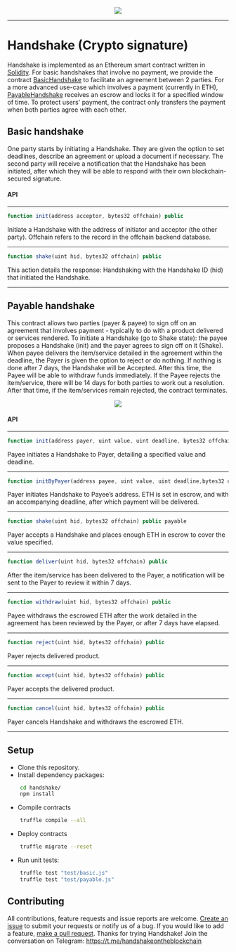 <p align="center">
  <img src="https://raw.githubusercontent.com/autonomousdotai/handshake-protocal/master/logo.png">
</p>

-----------------

# Handshake (Crypto signature)

Handshake is implemented as an Ethereum smart contract written in [Solidity](https://github.com/ethereum/solidity).
For basic handshakes that involve no payment, we provide the contract [BasicHandshake](contracts/BasicHandshake.sol) to facilitate an agreement between 2 parties.
For a more advanced use-case which involves a payment (currently in ETH), [PayableHandshake](contracts/PayableHandshake.sol) receives an escrow and locks it for a specified window of time. To protect users' payment, the contract only transfers the payment when both parties agree with each other.

## Basic handshake

One party starts by initiating a Handshake. They are given the option to set deadlines, describe an agreement or upload a document if necessary. The second party will receive a notification that the Handshake has been initiated, after which they will be able to respond with their own blockchain-secured signature.

#### API

---
```javascript
function init(address acceptor, bytes32 offchain) public
```

Initiate a Handshake with the address of initiator and acceptor (the other party).
Offchain refers to the record in the offchain backend database.

---
```javascript
function shake(uint hid, bytes32 offchain) public
```

This action details the response: Handshaking with the Handshake ID (hid) that initiated the Handshake.

---
## Payable handshake

This contract allows two parties (payer & payee) to sign off on an agreement that involves payment - typically to do with a product delivered or services rendered.
To initiate a Handshake (go to Shake state): the payee proposes a Handshake (init) and the payer agrees to sign off on it (Shake).
When payee delivers the item/service detailed in the agreement within the deadline, the Payer is given the option to reject or do nothing.
If nothing is done after 7 days, the Handshake will be Accepted.
After this time, the Payee will be able to withdraw funds immediately.
If the Payee rejects the item/service, there will be 14 days for both parties to work out a resolution.
After that time, if the item/services remain rejected, the contract terminates.

<p align="center">
  <img src="https://raw.githubusercontent.com/autonomousdotai/handshake-protocal/master/flow.png">
</p>

#### API

---
```javascript
function init(address payer, uint value, uint deadline, bytes32 offchain) public
```
Payee initiates a Handshake to Payer, detailing a specified value and deadline.

---
```javascript
function initByPayer(address payee, uint value, uint deadline,bytes32 offchain) public payable
```
Payer initiates Handshake to Payee’s address.
ETH is set in escrow, and with an accompanying deadline, after which payment will be delivered.

---
```javascript
function shake(uint hid, bytes32 offchain) public payable
```
Payer accepts a Handshake and places enough ETH in escrow to cover the value specified.

---
```javascript
function deliver(uint hid, bytes32 offchain) public
```
After the item/service has been delivered to the Payer, a notification will be sent to the Payer to review it within 7 days.

---
```javascript
function withdraw(uint hid, bytes32 offchain) public
```
Payee withdraws the escrowed ETH after the work detailed in the agreement has been reviewed by the Payer, or after 7 days have elapsed.

---
```javascript
function reject(uint hid, bytes32 offchain) public
```
Payer rejects delivered product.

---
```javascript
function accept(uint hid, bytes32 offchain) public
```
Payer accepts the delivered product.

---
```javascript
function cancel(uint hid, bytes32 offchain) public
```
Payer cancels Handshake and withdraws the escrowed ETH.

---
## Setup

* Clone this repository.
* Install dependency packages:

```bash
    cd handshake/
    npm install
```

* Compile contracts

```bash
    truffle compile --all
```

* Deploy contracts

```bash
    truffle migrate --reset
```

* Run unit tests:

```bash
    truffle test "test/basic.js"
    truffle test "test/payable.js"
```

## Contributing

All contributions, feature requests and issue reports are welcome. [Create an issue](https://github.com/cryptonomous/handshake/issues) to submit your requests or notify us of a bug.
If you would like to add a feature, [make a pull request](https://github.com/cryptonomous/handshake/pulls).
Thanks for trying Handshake! Join the conversation on Telegram: https://t.me/handshakeontheblockchain
